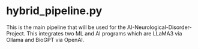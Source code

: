 # hybrid_pipeline.py
This is the main pipeline that will be used for the AI-Neurological-Disorder-Project. This integrates two ML and AI programs which are LLaMA3 via Ollama and BioGPT via OpenAI.

